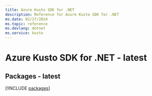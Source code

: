 ```yaml
---
title: Azure Kusto SDK for .NET
description: Reference for Azure Kusto SDK for .NET
ms.date: 02/27/2024
ms.topic: reference
ms.devlang: dotnet
ms.service: kusto
---
```

# Azure Kusto SDK for .NET - latest
## Packages - latest
[!INCLUDE [packages](kusto-index.md)]